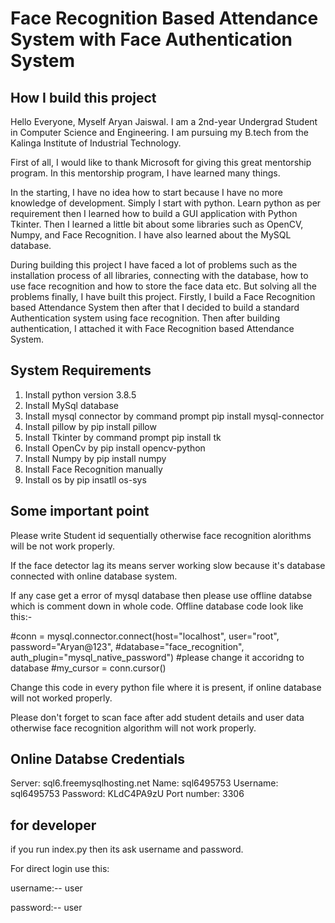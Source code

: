# Face Recognition Based Attendance System with Face Authentication System

## How I build this project

Hello Everyone, Myself Aryan Jaiswal. I am a 2nd-year Undergrad Student in Computer Science and Engineering. I am pursuing my B.tech from the Kalinga Institute of Industrial Technology.
 
First of all, I would like to thank Microsoft for giving this great mentorship program. In this mentorship program, I have learned many things.
 
In the starting, I have no idea how to start because I have no more knowledge of development. Simply I start with python. Learn python as per requirement then I learned how to build a GUI application with Python Tkinter. Then I learned a little bit about some libraries such as OpenCV, Numpy, and Face Recognition. I have also learned about the MySQL database.
 
During building this project I have faced a lot of problems such as the installation process of all libraries, connecting with the database, how to use face recognition and how to store the face data etc.
But solving all the problems finally, I have built this project. Firstly, I build a Face Recognition based Attendance System then after that I decided to build a standard Authentication system using face recognition. Then after building authentication, I attached it with Face Recognition based Attendance System.


## System Requirements

1.	Install python version 3.8.5
2.	Install MySql database
3.	Install mysql connector by command prompt pip install mysql-connector
4.	Install pillow by pip install pillow
5.	Install Tkinter by command prompt pip install tk
6.	Install OpenCv by pip install opencv-python
7.	Install Numpy by pip install numpy
8.	Install Face Recognition manually
9.	Install os by pip insatll os-sys


## Some important point

Please write Student id sequentially otherwise face recognition alorithms will be not work properly.

If the face detector lag its means server working slow because it's database connected with online database system.

If any case get a error of mysql database then please use offline databse which is comment down in whole code.
Offline database code look like this:- 

#conn = mysql.connector.connect(host="localhost", user="root", password="Aryan@123",
                              #database="face_recognition", auth_plugin="mysql_native_password")            #please change it accoridng to database
#my_cursor = conn.cursor()

Change this code in every python file where it is present, if online database will not worked properly.

Please don't forget to scan face after add student details and user data otherwise face recognition algorithm will not work properly.

## Online Databse Credentials

Server: sql6.freemysqlhosting.net
Name: sql6495753
Username: sql6495753
Password: KLdC4PA9zU
Port number: 3306

## for developer

if you run index.py then its ask username and password.


For direct login use this:

username:-- user

password:-- user

